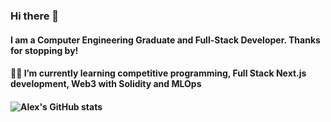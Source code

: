 ### Hi there 👋
#### I am a Computer Engineering Graduate and Full-Stack Developer. Thanks for stopping by!
#### 🔭🌱 I’m currently learning competitive programming, Full Stack Next.js development, Web3 with Solidity and MLOps


#### ![Alex's GitHub stats](https://github-readme-stats.vercel.app/api?username=acdemichele&show_icons=true&theme=radical)
<!--
**acdemichele/acdemichele** is a ✨ _special_ ✨ repository because its `README.md` (this file) appears on your GitHub profile.

Here are some ideas to get you started:

- 🔭 I’m currently working on ...
- 🌱 I’m currently learning ...
- 👯 I’m looking to collaborate on ...
- 🤔 I’m looking for help with ...
- 💬 Ask me about ...
- 📫 How to reach me: ...
- 😄 Pronouns: ...
- ⚡ Fun fact: ...
-->
